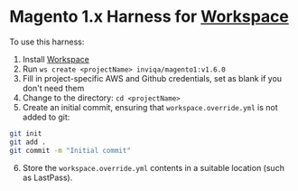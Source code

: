 # Magento 1.x Harness for [Workspace]

To use this harness:

1. Install [Workspace]
2. Run `ws create <projectName> inviqa/magento1:v1.6.0`
3. Fill in project-specific AWS and Github credentials, set as blank if you don't need them
4. Change to the <projectName> directory: `cd <projectName>`
5. Create an initial commit, ensuring that `workspace.override.yml` is not added to git:
```bash
git init
git add .
git commit -m "Initial commit"
```
6. Store the `workspace.override.yml` contents in a suitable location (such as LastPass).

[Workspace]: https://github.com/my127/workspace
